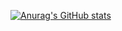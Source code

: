 [![Anurag's GitHub stats](https://github-readme-stats.vercel.app/api?username=anuraghazra&theme=dark)](https://github.com/anuraghazra/github-readme-stats)
